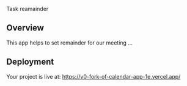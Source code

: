 Task reamainder


## Overview

This app helps to set remainder for our meeting ...

## Deployment

Your project is live at: https://v0-fork-of-calendar-app-1e.vercel.app/


